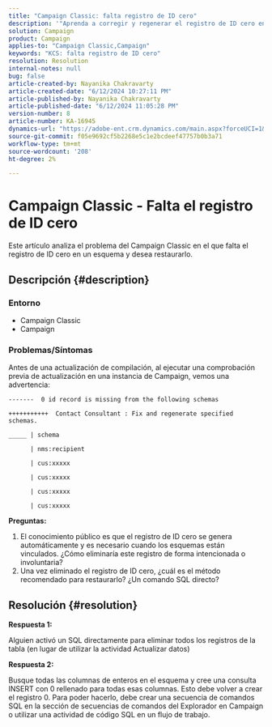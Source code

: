 ```yaml
---
title: "Campaign Classic: falta registro de ID cero"
description: '"Aprenda a corregir y regenerar el registro de ID cero en esquemas especificados en Campaign Classic".'
solution: Campaign
product: Campaign
applies-to: "Campaign Classic,Campaign"
keywords: "KCS: falta registro de ID cero"
resolution: Resolution
internal-notes: null
bug: false
article-created-by: Nayanika Chakravarty
article-created-date: "6/12/2024 10:27:11 PM"
article-published-by: Nayanika Chakravarty
article-published-date: "6/12/2024 11:05:28 PM"
version-number: 8
article-number: KA-16945
dynamics-url: "https://adobe-ent.crm.dynamics.com/main.aspx?forceUCI=1&pagetype=entityrecord&etn=knowledgearticle&id=539b09e4-0a29-ef11-840a-000d3a3764e0"
source-git-commit: f05e9692cf5b2268e5c1e2bcdeef47757b0b3a71
workflow-type: tm+mt
source-wordcount: '208'
ht-degree: 2%

---
```


# Campaign Classic - Falta el registro de ID cero


Este artículo analiza el problema del Campaign Classic en el que falta el registro de ID cero en un esquema y desea restaurarlo.

## Descripción {#description}


### Entorno

- Campaign Classic
- Campaign


### Problemas/Síntomas

Antes de una actualización de compilación, al ejecutar una comprobación previa de actualización en una instancia de Campaign, vemos una advertencia:


```
-------  0 id record is missing from the following schemas

+++++++++++  Contact Consultant : Fix and regenerate specified schemas.

_____ | schema                   

      | nms:recipient            

      | cus:xxxxx     

      | cus:xxxxx         

      | cus:xxxxx        

      | cus:xxxxx
```


<b>Preguntas:</b>

1. El conocimiento público es que el registro de ID cero se genera automáticamente y es necesario cuando los esquemas están vinculados. ¿Cómo eliminaría este registro de forma intencionada o involuntaria?
2. Una vez eliminado el registro de ID cero, ¿cuál es el método recomendado para restaurarlo? ¿Un comando SQL directo?



## Resolución {#resolution}


<b>Respuesta 1:</b>

Alguien activó un SQL directamente para eliminar todos los registros de la tabla (en lugar de utilizar la actividad Actualizar datos)

<b>Respuesta 2:</b>

Busque todas las columnas de enteros en el esquema y cree una consulta INSERT con 0 rellenado para todas esas columnas. Esto debe volver a crear el registro 0. Para poder hacerlo, debe crear una secuencia de comandos SQL en la sección de secuencias de comandos del Explorador en Campaign o utilizar una actividad de código SQL en un flujo de trabajo.
